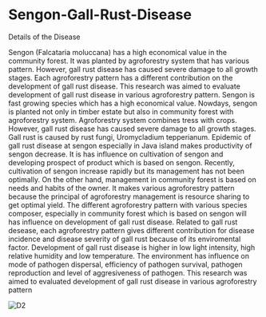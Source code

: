 # Sengon-Gall-Rust-Disease
Details of the Disease

Sengon (Falcataria moluccana) has a high economical value in the community forest. It was planted by agroforestry
system that has various pattern. However, gall rust disease has caused severe damage to all growth stages. Each
agroforestry pattern has a different contribution on the development of gall rust disease. This research was aimed to
evaluate development of gall rust disease in various agroforestry pattern.
Sengon is fast growing species which has a high economical value. Nowdays, sengon is planted not
only in timber estate but also in community forest with agroforestry system. Agroforestry system
combines tress with crops. However, gall rust disease has caused severe damage to all growth stages. Gall
rust is caused by rust fungi, Uromycladium tepperianum. Epidemic of gall rust disease at sengon
especially in Java island makes productivity of sengon decrease. It is has influence on cultivation of
sengon and developing prospect of product which is based on sengon. Recently, cultivation of sengon increase rapidly but its management has not been optimally. On the other hand, management in
community forest is based on needs and habits of the owner. It makes various agroforestry pattern
because the principal of agroforestry management is resource sharing to get optimal yield. The different
agroforestry pattern with various species composer, especially in community forest which is based on
sengon will has influence on development of gall rust disease. Related to gall rust desease, each
agroforestry pattern gives different contribution for disease incidence and disease severity of gall rust
because of its enviromental factor. Development of gall rust disease is higher in low light intensity, high
relative humidity and low temperature. The environment has influence on mode of pathogen
dispersal, efficiency of pathogen survival, pathogen reproduction and level of aggresiveness of pathogen.
This research was aimed to evaluated development of gall rust disease in various agroforestry pattern

![D2](https://user-images.githubusercontent.com/57382100/71857049-06716d00-3121-11ea-8090-5388293145e7.png)
